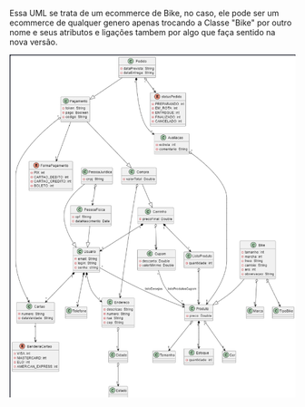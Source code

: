 Essa UML se trata de um ecommerce de Bike, no caso,
ele pode ser um ecommerce de qualquer genero apenas
trocando a Classe "Bike" por outro nome e seus atributos
e ligações tambem por algo que faça sentido na nova versão.

![alt text](img/uml-BikeShop.png)